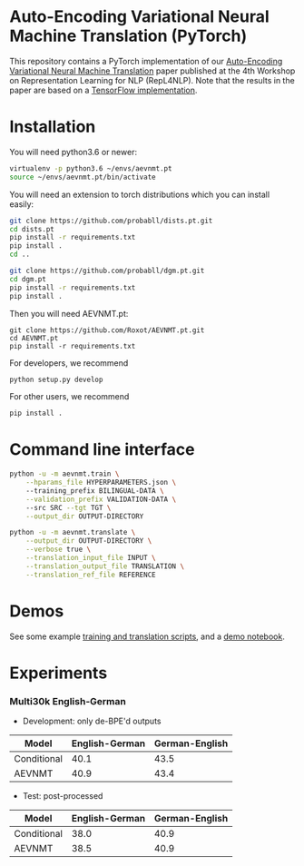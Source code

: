 # Auto-Encoding Variational Neural Machine Translation (PyTorch)

This repository contains a PyTorch implementation of our <a href="https://arxiv.org/abs/1807.10564">Auto-Encoding Variational Neural Machine Translation</a> paper published at the 4th Workshop on Representation Learning for NLP (RepL4NLP). Note that the results in the paper are based on a <a href="https://github.com/Roxot/AEVNMT">TensorFlow implementation</a>.

# Installation

You will need python3.6 or newer:
```bash
virtualenv -p python3.6 ~/envs/aevnmt.pt
source ~/envs/aevnmt.pt/bin/activate
```

You will need an extension to torch distributions which you can install easily:
```bash
git clone https://github.com/probabll/dists.pt.git
cd dists.pt
pip install -r requirements.txt
pip install .
cd ..

git clone https://github.com/probabll/dgm.pt.git
cd dgm.pt
pip install -r requirements.txt
pip install .
```

Then you will need AEVNMT.pt: 
``` 
git clone https://github.com/Roxot/AEVNMT.pt.git 
cd AEVNMT.pt
pip install -r requirements.txt
```

For developers, we recommend
```bash
python setup.py develop
```

For other users, we recommend 
```bash
pip install .
```

# Command line interface

```bash
python -u -m aevnmt.train \
    --hparams_file HYPERPARAMETERS.json \ 
    --training_prefix BILINGUAL-DATA \
    --validation_prefix VALIDATION-DATA \ 
    --src SRC --tgt TGT \
    --output_dir OUTPUT-DIRECTORY

python -u -m aevnmt.translate \
    --output_dir OUTPUT-DIRECTORY \
    --verbose true \
    --translation_input_file INPUT \
    --translation_output_file TRANSLATION \
    --translation_ref_file REFERENCE
```
 
# Demos
See some example <a href="demo/">training and translation scripts</a>, and a <a href="demo/AEVNMT.ipynb">demo notebook</a>.

# Experiments

### Multi30k English-German

* Development: only de-BPE'd outputs

| Model     | English-German | German-English |
| ------------------ | ----- | -------------- |
| Conditional        |  40.1 |     43.5       |
| AEVNMT             |  40.9 |     43.4       |

* Test: post-processed

| Model     | English-German | German-English |
| ------------------ | ----- | -------------- |
| Conditional        | 38.0  | 40.9           |
| AEVNMT             | 38.5  | 40.9           |
